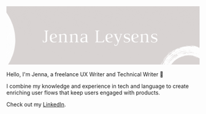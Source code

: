 <img src="./jennaleysens.gif">

<p>Hello, I'm Jenna, a freelance UX Writer and Technical Writer 👋</p>

<p>I combine my knowledge and experience in tech and language to create enriching user flows that keep users engaged with products.</p>

Check out my [LinkedIn](https://www.linkedin.com/in/jenna-leysens/).

<!--
**JennaLeysens/JennaLeysens** is a ✨ _special_ ✨ repository because its `README.md` (this file) appears on your GitHub profile.
-->
